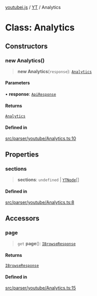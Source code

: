 [youtubei.js](../../../README.md) / [YT](../README.md) / Analytics

# Class: Analytics

## Constructors

### new Analytics()

> **new Analytics**(`response`): [`Analytics`](Analytics.md)

#### Parameters

• **response**: [`ApiResponse`](../../../interfaces/ApiResponse.md)

#### Returns

[`Analytics`](Analytics.md)

#### Defined in

[src/parser/youtube/Analytics.ts:10](https://github.com/LuanRT/YouTube.js/blob/eb21af33db708f0355f4fb15881f5d4fabc7b06c/src/parser/youtube/Analytics.ts#L10)

## Properties

### sections

> **sections**: `undefined` \| [`YTNode`](../../Helpers/classes/YTNode.md)[]

#### Defined in

[src/parser/youtube/Analytics.ts:8](https://github.com/LuanRT/YouTube.js/blob/eb21af33db708f0355f4fb15881f5d4fabc7b06c/src/parser/youtube/Analytics.ts#L8)

## Accessors

### page

> `get` **page**(): [`IBrowseResponse`](../../APIResponseTypes/type-aliases/IBrowseResponse.md)

#### Returns

[`IBrowseResponse`](../../APIResponseTypes/type-aliases/IBrowseResponse.md)

#### Defined in

[src/parser/youtube/Analytics.ts:15](https://github.com/LuanRT/YouTube.js/blob/eb21af33db708f0355f4fb15881f5d4fabc7b06c/src/parser/youtube/Analytics.ts#L15)
